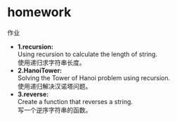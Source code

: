 # homework  
作业
- **1.recursion:**  
  Using recursion to calculate the length of string.  
  使用递归求字符串长度。  
- **2.HanoiTower:**  
  Solving the Tower of Hanoi problem using recursion.  
  使用递归解决汉诺塔问题。  
- **3.reverse:**  
  Create a function that reverses a string.  
  写一个逆序字符串的函数。  
  
